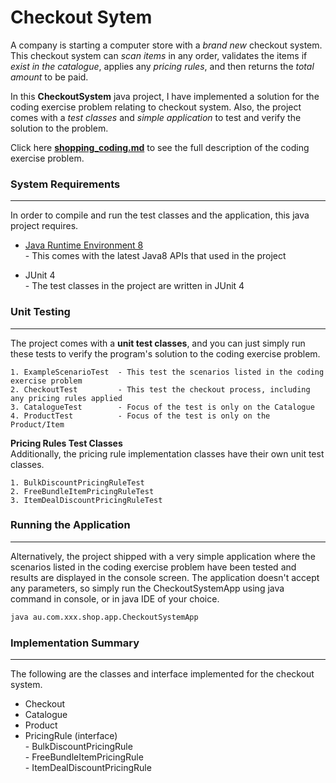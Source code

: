 # Checkout Sytem
A company is starting a computer store with a *brand new* checkout system. This checkout system can *scan items* in any order, validates the items if *exist in the catalogue*, applies any *pricing rules*, and then returns the *total amount* to be paid.

In this **CheckoutSystem** java project, I have implemented a solution for the coding exercise problem relating to checkout system. Also, the project comes with a *test classes* and *simple application* to test and verify the solution to the problem.

Click here **[shopping_coding.md](https://gist.github.com/codingricky/2913880)** to see the full description of the coding exercise problem.

### System Requirements
--------------------
In order to compile and run the test classes and the application, this java project requires.

* [Java Runtime Environment 8](https://docs.oracle.com/javase/8/docs/technotes/guides/install/install_overview.html)
<br/>- This comes with the latest Java8 APIs that used in the project

* JUnit 4
<br/>- The test classes in the project are written in JUnit 4

### Unit Testing
--------------------
The project comes with a **unit test classes**, and you can just simply run these tests to verify the program's solution to the coding exercise problem.
```
1. ExampleScenarioTest  - This test the scenarios listed in the coding exercise problem
2. CheckoutTest         - This test the checkout process, including any pricing rules applied
3. CatalogueTest        - Focus of the test is only on the Catalogue
4. ProductTest          - Focus of the test is only on the Product/Item
```
**Pricing Rules Test Classes**
<br/>
Additionally, the pricing rule implementation classes have their own unit test classes.
```
1. BulkDiscountPricingRuleTest
2. FreeBundleItemPricingRuleTest
3. ItemDealDiscountPricingRuleTest
```

### Running the Application
--------------------
Alternatively, the project shipped with a very simple application where the scenarios listed in the coding exercise problem have been tested and results are displayed in the console screen. The application doesn't accept any parameters, so simply run the CheckoutSystemApp using java command in console, or in java IDE of your choice.
```sh
java au.com.xxx.shop.app.CheckoutSystemApp
```

### Implementation Summary
--------------------
The following are the classes and interface implemented for the checkout system. 
- Checkout
- Catalogue
- Product
- PricingRule (interface)
<br/>- BulkDiscountPricingRule
<br/>- FreeBundleItemPricingRule
<br/>- ItemDealDiscountPricingRule
